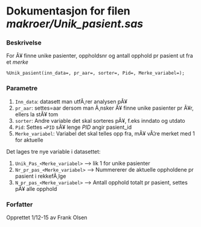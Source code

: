 
# Dokumentasjon for filen *makroer/Unik_pasient.sas*

### Beskrivelse

For Ã¥ finne unike pasienter, oppholdsnr og antall opphold pr pasient ut fra et *merke*
```
%Unik_pasient(inn_data=, pr_aar=, sorter=, Pid=, Merke_variabel=);
```

### Parametre

1. `Inn_data`: datasett man utfÃ¸rer analysen pÃ¥
2. `pr_aar`: settes=aar dersom man Ã¸nsker Ã¥ finne unike pasienter pr Ã¥r, ellers la stÃ¥ tom
3. `sorter`: Andre variable det skal sorteres pÃ¥, f.eks inndato og utdato
4. `Pid`: Settes `=PID` sÃ¥ lenge *PID* angir pasient_id
5. `Merke_variabel`: Variabel det skal telles opp fra, mÃ¥ vÃ¦re merket med 1 for aktuelle

Det lages tre nye variable i datasettet:
1. `Unik_Pas_<Merke_variabel>` --> lik 1 for unike pasienter
2. `Nr_pr_pas_<Merke_variabel>` --> Nummererer de aktuelle oppholdene pr pasient i rekkefÃ¸lge
3. `N_pr_pas_<Merke_variabel>` --> Antall opphold totalt pr pasient, settes pÃ¥ alle opphold

### Forfatter

Opprettet 1/12-15 av Frank Olsen
